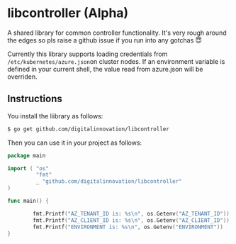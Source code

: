 # libcontroller (Alpha)
A shared library for common controller functionality. It's very rough around the edges so pls raise a github issue if you run into any gotchas :innocent:

Currently this library supports loading credentials from `/etc/kubernetes/azure.json`on cluster nodes. If an environment variable is defined in your current shell, the value read from azure.json will be overriden.

## Instructions

You install the liibrary as follows:


```bash
$ go get github.com/digitalinnovation/libcontroller
```

Then you can use it in your project as follows:

```go
package main

import ( "os"
         "fmt"
         _ "github.com/digitalinnovation/libcontroller"
)

func main() {

        fmt.Printf("AZ_TENANT_ID is: %s\n", os.Getenv("AZ_TENANT_ID"))
        fmt.Printf("AZ_CLIENT_ID is: %s\n", os.Getenv("AZ_CLIENT_ID"))
        fmt.Printf("ENVIRONMENT is: %s\n", os.Getenv("ENVIRONMENT"))
}
```
